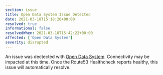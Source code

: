 ```yaml
---
section: issue
title: Open Data System Issue Detected
date: 2021-03-18T15:18:20+00:00
resolved: true
informational: false
resolvedWhen: 2021-03-18T15:42:22+00:00
affected: ['Open Data System']
severity: disrupted
---
```

An issue was dectected with [Open Data System](https://data.sba.gov).  Connectivity may be impacted at this time.  Once the Route53 Healthcheck reports healthy, this issue will automatically resolve.
